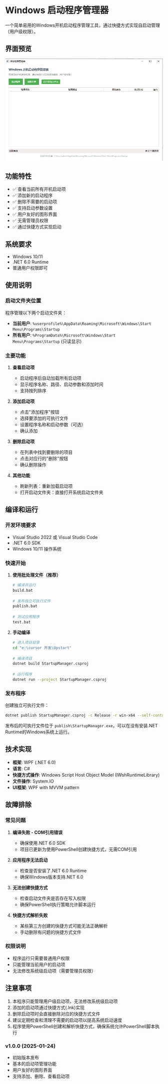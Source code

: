 # Windows 启动程序管理器

一个简单易用的Windows开机启动程序管理工具，通过快捷方式实现自启动管理（用户级权限）。



## 界面预览

![应用程序界面](docs/ui.png)

## 功能特性

- ✅ 查看当前所有开机启动项
- ✅ 添加新的启动程序
- ✅ 删除不需要的启动项
- ✅ 支持启动参数设置
- ✅ 用户友好的图形界面
- ✅ 无需管理员权限
- ✅ 通过快捷方式实现启动

## 系统要求

- Windows 10/11
- .NET 6.0 Runtime
- 普通用户权限即可

## 使用说明

### 启动文件夹位置

程序管理以下两个启动文件夹：

- **当前用户**: `%userprofile%\AppData\Roaming\Microsoft\Windows\Start Menu\Programs\Startup`
- **所有用户**: `%ProgramData%\Microsoft\Windows\Start Menu\Programs\Startup` (只读显示)

### 主要功能

1. **查看启动项**
   - 启动程序后自动加载所有启动项
   - 显示程序名称、路径、启动参数和添加时间
   - 支持按列排序

2. **添加启动项**
   - 点击"添加程序"按钮
   - 选择要添加的可执行文件
   - 设置程序名称和启动参数（可选）
   - 确认添加

3. **删除启动项**
   - 在列表中找到要删除的项目
   - 点击对应行的"删除"按钮
   - 确认删除操作

4. **其他功能**
   - 刷新列表：重新加载启动项
   - 打开启动文件夹：直接打开系统启动文件夹

## 编译和运行

### 开发环境要求

- Visual Studio 2022 或 Visual Studio Code
- .NET 6.0 SDK
- Windows 10/11 操作系统

### 快速开始

1. **使用批处理文件（推荐）**
   ```bash
   # 编译并运行
   build.bat

   # 发布独立可执行文件
   publish.bat

   # 测试应用程序
   test.bat
   ```

2. **手动编译**
   ```bash
   # 进入项目目录
   cd "e:\cursor 开发\Upstart"

   # 编译项目
   dotnet build StartupManager.csproj

   # 运行程序
   dotnet run --project StartupManager.csproj
   ```

### 发布程序

创建独立可执行文件：

```bash
dotnet publish StartupManager.csproj -c Release -r win-x64 --self-contained true -p:PublishSingleFile=true -o publish
```

发布后的可执行文件位于 `publish\StartupManager.exe`，可以在没有安装.NET Runtime的Windows系统上运行。

## 技术实现

- **框架**: WPF (.NET 6.0)
- **语言**: C#
- **快捷方式操作**: Windows Script Host Object Model (IWshRuntimeLibrary)
- **文件操作**: System.IO
- **UI框架**: WPF with MVVM pattern

## 故障排除

### 常见问题

1. **编译失败 - COM引用错误**
   - 确保使用.NET 6.0 SDK
   - 项目已更新为使用PowerShell创建快捷方式，无需COM引用

2. **应用程序无法启动**
   - 检查是否安装了.NET 6.0 Runtime
   - 确保Windows版本支持.NET 6.0

3. **无法创建快捷方式**
   - 检查启动文件夹是否存在写入权限
   - 确保PowerShell执行策略允许脚本运行

4. **快捷方式解析失败**
   - 某些第三方创建的快捷方式可能无法正确解析
   - 手动删除有问题的快捷方式文件

### 权限说明

- 程序运行只需要普通用户权限
- 只能管理当前用户的启动项
- 无法修改系统级启动项（需要管理员权限）

## 注意事项

1. 本程序只能管理用户级启动项，无法修改系统级启动项
2. 添加的启动项通过快捷方式(.lnk)实现
3. 删除启动项时会直接删除对应的快捷方式文件
4. 建议定期检查和清理不需要的启动项以提高系统启动速度
5. 程序使用PowerShell创建和解析快捷方式，确保系统允许PowerShell脚本执行



### v1.0.0 (2025-01-24)
- 初始版本发布
- 基本的启动项管理功能
- 用户友好的图形界面
- 支持添加、删除、查看启动项
